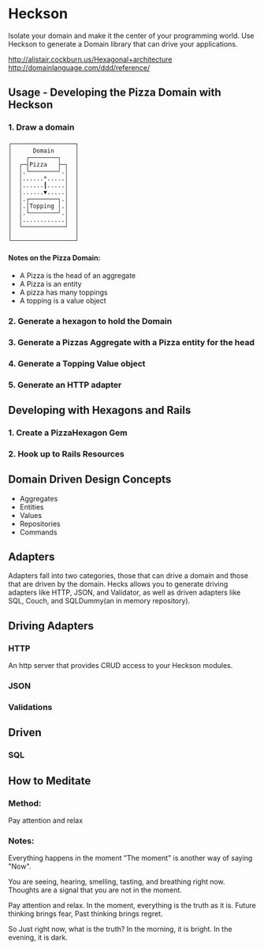 # Heckson
Isolate your domain and make it the center of your programming world.  Use Heckson to generate a Domain library that can drive your applications.  

http://alistair.cockburn.us/Hexagonal+architecture
http://domainlanguage.com/ddd/reference/

## Usage - Developing the Pizza Domain with Heckson

### 1. Draw a domain
```
┌──────────────────┐
│      Domain      │
│    ┌────────┐    │
│  ┌─┤Pizza   ├─┐  │
│  │.└────────┘.│  │
│  │......*.....│  │
│  │......┃.....│  │
│  │......▼.....│  │
│  │.┌────────┐.│  │
│  │.│Topping │.│  │
│  │.└────────┘.│  │
│  │............│  │
│  └────────────┘  │
│                  │
└──────────────────┘
```

#### Notes on the Pizza Domain:
* A Pizza is the head of an aggregate
* A Pizza is an entity
* A pizza has many toppings
* A topping is a value object

### 2. Generate a hexagon to hold the Domain
### 3. Generate a Pizzas Aggregate with a Pizza entity for the head
### 4. Generate a Topping Value object
### 5. Generate an HTTP adapter

## Developing with Hexagons and Rails
### 1. Create a PizzaHexagon Gem
### 2. Hook up to Rails Resources

## Domain Driven Design Concepts

* Aggregates
* Entities
* Values
* Repositories
* Commands

## Adapters
  Adapters fall into two categories, those that can drive a domain and those that are driven by the domain.  Hecks allows you to generate driving adapters like HTTP, JSON, and Validator, as well as driven adapters like SQL, Couch, and SQLDummy(an in memory repository).

## Driving Adapters

### HTTP
  An http server that provides CRUD access to your Heckson modules.
### JSON
### Validations
## Driven
### SQL

## How to Meditate

### Method:

Pay attention and relax

### Notes:

Everything happens in the moment
"The moment" is another way of saying "Now".

You are seeing, hearing, smelling, tasting, and breathing right now.
Thoughts are a signal that you are not in the moment.

Pay attention and relax. In the moment, everything is the truth as it is.
Future thinking brings fear, Past thinking brings regret.

So Just right now, what is the truth?
In the morning, it is bright. In the evening, it is dark.
